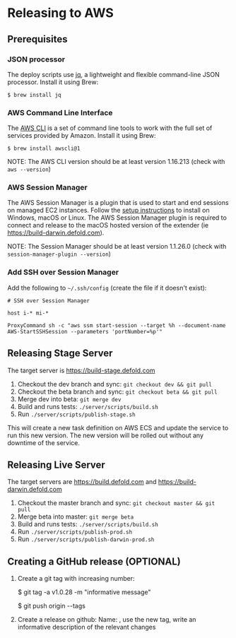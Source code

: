 # Releasing to AWS

## Prerequisites

### JSON processor
The deploy scripts use [jq](https://stedolan.github.io/jq/), a lightweight and flexible command-line JSON processor. Install it using Brew:

```
$ brew install jq
```


### AWS Command Line Interface
The [AWS CLI](https://docs.aws.amazon.com/systems-manager/latest/userguide/getting-started-cli.html) is a set of command line tools to work with the full set of services provided by Amazon. Install it using Brew:

```
$ brew install awscli@1
```

NOTE: The AWS CLI version should be at least version 1.16.213 (check with `aws --version`)


### AWS Session Manager
The AWS Session Manager is a plugin that is used to start and end sessions on managed EC2 instances. Follow the [setup instructions](https://docs.aws.amazon.com/systems-manager/latest/userguide/session-manager-working-with-install-plugin.html) to install on Windows, macOS or Linux. The AWS Session Manager plugin is required to connect and release to the macOS hosted version of the extender (ie https://build-darwin.defold.com).

NOTE: The Session Manager should be at least version 1.1.26.0 (check with `session-manager-plugin --version`)


### Add SSH over Session Manager
Add the following to `~/.ssh/config` (create the file if it doesn't exist):
```
# SSH over Session Manager

host i-* mi-*

ProxyCommand sh -c "aws ssm start-session --target %h --document-name AWS-StartSSHSession --parameters 'portNumber=%p'"
```


## Releasing Stage Server
The target server is https://build-stage.defold.com

  1. Checkout the dev branch and sync: `git checkout dev && git pull`
  2. Checkout the beta branch and sync: `git checkout beta && git pull`
  3. Merge dev into beta: `git merge dev`
  4. Build and runs tests: `./server/scripts/build.sh`
  5. Run `./server/scripts/publish-stage.sh`

This will create a new task definition on AWS ECS and update the service to run this new version. The new
version will be rolled out without any downtime of the service.


## Releasing Live Server
The target servers are https://build.defold.com and https://build-darwin.defold.com

  1. Checkout the master branch and sync: `git checkout master && git pull`
  2. Merge beta into master: `git merge beta`
  3. Build and runs tests: `./server/scripts/build.sh`
  4. Run `./server/scripts/publish-prod.sh`
  5. Run `./server/scripts/publish-darwin-prod.sh`


## Creating a GitHub release (OPTIONAL)
  1. Create a git tag with increasing number:

      $ git tag -a v1.0.28 -m "informative message"

      $ git push origin --tags
  2. Create a release on github: Name: <date>, use the new tag, write an informative description of the relevant changes
